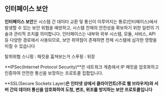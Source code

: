 ## 인터페이스 보안

**인터페이스 보안**은 시스템 간 데이터 교환 및 통신이 이루어지는 통로(인터페이스)에서 발생할 수 있는 보안 위협을 예방하고, 시스템 전체의 안전성을 확보하기 위한 일련의 기술과 관리적 조치를 의미합니다. 인터페이스는 내부와 외부 시스템, 모듈, 서비스, API 등 다양한 경로에서 사용되므로, 보안 취약점이 존재하면 전체 시스템에 심각한 영향을 미칠 수 있습니다

탈취위협
스니핑 : 패킷을 훔쳐보는거
스푸핑 : 위장

**IPSec(Internet Protocol Security)**은 네트워크 계층에서 IP 패킷을 암호화하고 인증하여 안전한 통신을 보장하는 프로토콜 집합입니다.

**SSL(Secure Sockets Layer)**은 인터넷 상에서 클라이언트(주로 웹 브라우저)와 서버 간의 데이터 통신을 암호화하여 도청, 변조, 위조를 방지하는 보안 프로토콜입니다**



